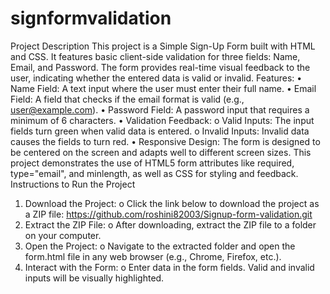 # signformvalidation
Project Description
This project is a Simple Sign-Up Form built with HTML and CSS. It features basic client-side validation for three fields: Name, Email, and Password. The form provides real-time visual feedback to the user, indicating whether the entered data is valid or invalid.
Features:
•	Name Field: A text input where the user must enter their full name.
•	Email Field: A field that checks if the email format is valid (e.g., user@example.com).
•	Password Field: A password input that requires a minimum of 6 characters.
•	Validation Feedback:
o	Valid Inputs: The input fields turn green when valid data is entered.
o	Invalid Inputs: Invalid data causes the fields to turn red.
•	Responsive Design: The form is designed to be centered on the screen and adapts well to different screen sizes.
This project demonstrates the use of HTML5 form attributes like required, type="email", and minlength, as well as CSS for styling and feedback.
Instructions to Run the Project
1.	Download the Project:
o	Click the link below to download the project as a ZIP file: https://github.com/roshini82003/Signup-form-validation.git
2.	Extract the ZIP File:
o	After downloading, extract the ZIP file to a folder on your computer.
3.	Open the Project:
o	Navigate to the extracted folder and open the form.html file in any web browser (e.g., Chrome, Firefox, etc.).
4.	Interact with the Form:
o	Enter data in the form fields. Valid and invalid inputs will be visually highlighted.
